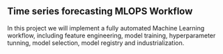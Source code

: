 ## Time series forecasting MLOPS Workflow
In this project we will implement a fully automated Machine Learning workflow, including feature engineering, model training, hyperparameter tunning, model selection, model registry and industrialization.